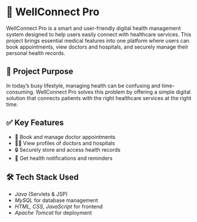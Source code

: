 # 💊 WellConnect Pro


WellConnect Pro is a smart and user-friendly digital health management system designed to help users easily connect with healthcare services. This project brings essential medical features into one platform where users can book appointments, view doctors and hospitals, and securely manage their personal health records.

## 🎯 Project Purpose

In today’s busy lifestyle, managing health can be confusing and time-consuming. WellConnect Pro solves this problem by offering a simple digital solution that connects patients with the right healthcare services at the right time.

## ✅ Key Features

- 📅 Book and manage doctor appointments
- 🧑‍⚕ View profiles of doctors and hospitals
- 🔒 Securely store and access health records
- 🔔 Get health notifications and reminders

## 🛠 Tech Stack Used

- *Java* (Servlets & JSP)
- *MySQL* for database management
- *HTML, CSS, JavaScript* for frontend
- *Apache Tomcat* for deployment

 
 
